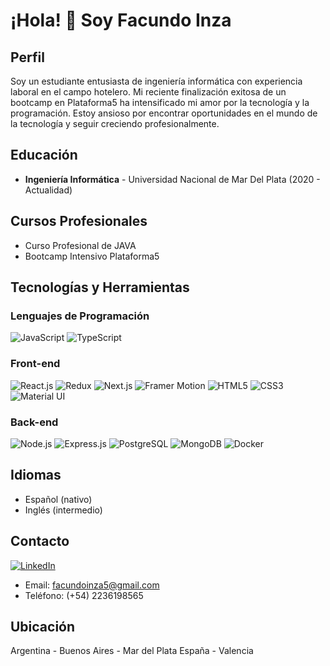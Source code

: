 # ¡Hola! 👋 Soy Facundo Inza

## Perfil

Soy un estudiante entusiasta de ingeniería informática con experiencia laboral en el campo hotelero. Mi reciente finalización exitosa de un bootcamp en Plataforma5 ha intensificado mi amor por la tecnología y la programación. Estoy ansioso por encontrar oportunidades en el mundo de la tecnología y seguir creciendo profesionalmente.

## Educación

- **Ingeniería Informática** - Universidad Nacional de Mar Del Plata (2020 - Actualidad)

## Cursos Profesionales

- Curso Profesional de JAVA
- Bootcamp Intensivo Plataforma5

## Tecnologías y Herramientas

### Lenguajes de Programación

![JavaScript](https://img.shields.io/badge/JavaScript-F7DF1E?style=for-the-badge&logo=javascript&logoColor=black) ![TypeScript](https://img.shields.io/badge/TypeScript-007ACC?style=for-the-badge&logo=typescript&logoColor=white) 

### Front-end

![React.js](https://img.shields.io/badge/React-61DAFB?style=for-the-badge&logo=react&logoColor=black) ![Redux](https://img.shields.io/badge/Redux-764ABC?style=for-the-badge&logo=redux&logoColor=white) ![Next.js](https://img.shields.io/badge/Next.js-000000?style=for-the-badge&logo=next.js&logoColor=white) ![Framer Motion](https://img.shields.io/badge/Framer_Motion-00C4FF?style=for-the-badge&logo=framer&logoColor=white) ![HTML5](https://img.shields.io/badge/HTML5-E34F26?style=for-the-badge&logo=html5&logoColor=white) ![CSS3](https://img.shields.io/badge/CSS3-1572B6?style=for-the-badge&logo=css3&logoColor=white) ![Material UI](https://img.shields.io/badge/Material_UI-0081CB?style=for-the-badge&logo=material-ui&logoColor=white)

### Back-end

![Node.js](https://img.shields.io/badge/Node.js-339933?style=for-the-badge&logo=node.js&logoColor=white) ![Express.js](https://img.shields.io/badge/Express.js-404D59?style=for-the-badge&logo=express&logoColor=white) ![PostgreSQL](https://img.shields.io/badge/PostgreSQL-336791?style=for-the-badge&logo=postgresql&logoColor=white) ![MongoDB](https://img.shields.io/badge/MongoDB-47A248?style=for-the-badge&logo=mongodb&logoColor=white) ![Docker](https://img.shields.io/badge/Docker-2496ED?style=for-the-badge&logo=docker&logoColor=white)


## Idiomas

- Español (nativo)
- Inglés (intermedio)

## Contacto

[![LinkedIn](https://img.shields.io/badge/LinkedIn-0A66C2?style=for-the-badge&logo=linkedin&logoColor=white)](https://www.linkedin.com/in/facundo-inza/)
- Email: facundoinza5@gmail.com
- Teléfono: (+54) 2236198565

## Ubicación

Argentina - Buenos Aires - Mar del Plata
España - Valencia
